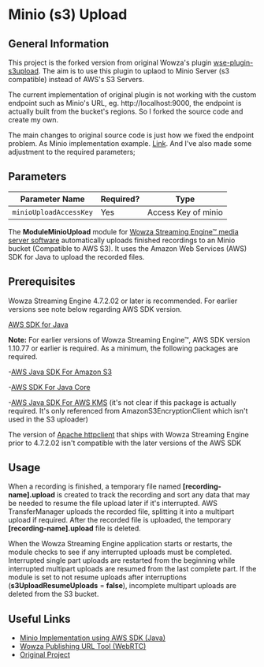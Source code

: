 # Minio (s3) Upload

## General Information

This project is the forked version from original Wowza's plugin [wse-plugin-s3upload](https://github.com/WowzaMediaSystems/wse-plugin-s3upload). The aim is to use this plugin to uplaod to Minio Server (s3 compatible) instead of AWS's S3 Servers.

The current implementation of original plugin is not working with the custom endpoint such as Minio's URL, eg. http://localhost:9000, the endpoint is actually built from the bucket's regions. So I forked the source code and create my own.

The main changes to original source code is just how we fixed the endpoint problem. As Minio implementation example. [Link](https://docs.min.io/docs/how-to-use-aws-sdk-for-java-with-minio-server.html). And I've also made some adjustment to the required parameters;

## Parameters

Parameter Name|Required?|Type
--|--|--
`minioUploadAccessKey`|Yes|Access Key of minio

The **ModuleMinioUpload** module for [Wowza Streaming Engine™ media server software](https://www.wowza.com/products/streaming-engine) automatically uploads finished recordings to an Minio bucket (Compatible to AWS S3). It uses the Amazon Web Services (AWS) SDK for Java to upload the recorded files.

## Prerequisites
Wowza Streaming Engine 4.7.2.02 or later is recommended. For earlier versions see note below regarding AWS SDK version.

[AWS SDK for Java](https://aws.amazon.com/sdk-for-java/)

**Note:** For earlier versions of Wowza Streaming Engine™, AWS SDK version 1.10.77 or earlier is required. As a minimum, the following packages are required.

-[AWS Java SDK For Amazon S3](http://mvnrepository.com/artifact/com.amazonaws/aws-java-sdk-s3/1.10.77)

-[AWS SDK For Java Core](http://mvnrepository.com/artifact/com.amazonaws/aws-java-sdk-core/1.10.77)

-[AWS Java SDK For AWS KMS](http://mvnrepository.com/artifact/com.amazonaws/aws-java-sdk-kms/1.10.77) (it's not clear if this package is actually required. It's only referenced from AmazonS3EncryptionClient which isn't used in the S3 uploader)

The version of [Apache httpclient](http://mvnrepository.com/artifact/org.apache.httpcomponents/httpclient) that ships with Wowza Streaming Engine prior to 4.7.2.02 isn't compatible with the later versions of the AWS SDK

## Usage
When a recording is finished, a temporary file named **[recording-name].upload** is created to track the recording and sort any data that may be needed to resume the file upload later if it's interrupted. AWS TransferManager uploads the recorded file, splitting it into a multipart upload if required. After the recorded file is uploaded, the temporary **[recording-name].upload** file is deleted.

When the Wowza Streaming Engine application starts or restarts, the module checks to see if any interrupted uploads must be completed. Interrupted single part uploads are restarted from the beginning while interrupted multipart uploads are resumed from the last complete part. If the module is set to not resume uploads after interruptions (**s3UploadResumeUploads** = **false**), incomplete multipart uploads are deleted from the S3 bucket.

## Useful Links

* [Minio Implementation using AWS SDK (Java)](https://docs.min.io/docs/how-to-use-aws-sdk-for-java-with-minio-server.html)
* [Wowza Publishing URL Tool (WebRTC)](https://www.wowza.com/_private/webrtc/4.7.7/publish/)
* [Original Project](https://www.wowza.com/docs/how-to-upload-recorded-media-to-an-amazon-s3-bucket-modules3upload)
